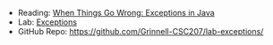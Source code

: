 * Reading: [When Things Go Wrong: Exceptions in Java](../readings/exceptions.html)
* Lab: [Exceptions](../labs/exceptions.html)
* GitHub Repo: <https://github.com/Grinnell-CSC207/lab-exceptions/>
